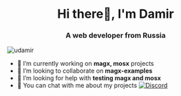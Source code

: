 <h1 align="center">Hi there👋, I'm Damir</h1>
<h3 align="center">A web developer from Russia</h3>
<p align="left"> <img src="https://komarev.com/ghpvc/?username=udamir" alt="udamir" /> </p>

- 🔭 I’m currently working on **magx, mosx** projects
- 👯 I’m looking to collaborate on **magx-examples**
- 🤔 I’m looking for help with **testing magx and mosx**
- 💬 You can chat with me about my projects [![Discord](https://img.shields.io/discord/757544170771710043.svg?label=&logo=discord&logoColor=ffffff&color=7389D8&labelColor=6A7EC2)](https://discord.gg/hR3RpF)
